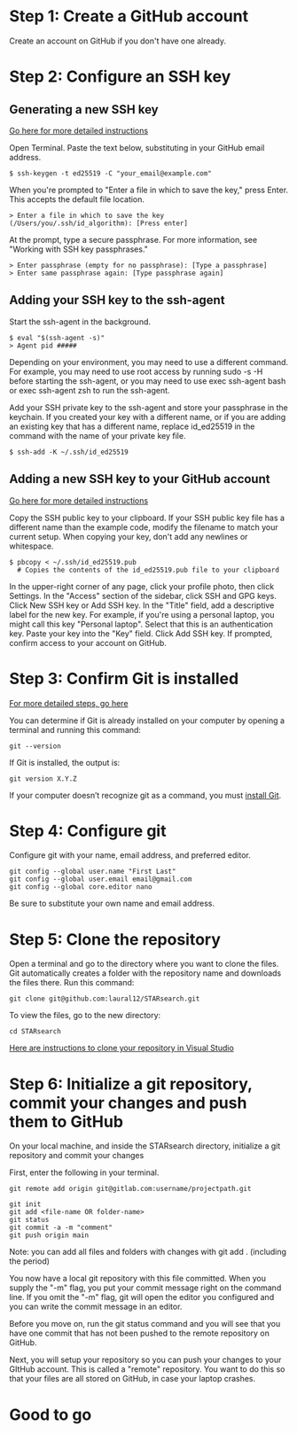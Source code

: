 # Step 1: Create a GitHub account
Create an account on GitHub if you don't have one already.

# Step 2: Configure an SSH key

## Generating a new SSH key
[Go here for more detailed instructions](https://docs.github.com/en/authentication/connecting-to-github-with-ssh/generating-a-new-ssh-key-and-adding-it-to-the-ssh-agent#generating-a-new-ssh-key)

Open Terminal.
Paste the text below, substituting in your GitHub email address.
```
$ ssh-keygen -t ed25519 -C "your_email@example.com"
```

When you're prompted to "Enter a file in which to save the key," press Enter. This accepts the default file location.
```
> Enter a file in which to save the key (/Users/you/.ssh/id_algorithm): [Press enter]
```

At the prompt, type a secure passphrase. For more information, see "Working with SSH key passphrases."
```
> Enter passphrase (empty for no passphrase): [Type a passphrase]
> Enter same passphrase again: [Type passphrase again]
```

## Adding your SSH key to the ssh-agent

Start the ssh-agent in the background.
```
$ eval "$(ssh-agent -s)"
> Agent pid #####
```
Depending on your environment, you may need to use a different command. For example, you may need to use root access by running sudo -s -H before starting the ssh-agent, or you may need to use exec ssh-agent bash or exec ssh-agent zsh to run the ssh-agent.

Add your SSH private key to the ssh-agent and store your passphrase in the keychain. If you created your key with a different name, or if you are adding an existing key that has a different name, replace id_ed25519 in the command with the name of your private key file.
```
$ ssh-add -K ~/.ssh/id_ed25519
```

## Adding a new SSH key to your GitHub account
[Go here for more detailed instructions](https://docs.github.com/en/authentication/connecting-to-github-with-ssh/adding-a-new-ssh-key-to-your-github-account)

Copy the SSH public key to your clipboard.
If your SSH public key file has a different name than the example code, modify the filename to match your current setup. When copying your key, don't add any newlines or whitespace.
```
$ pbcopy < ~/.ssh/id_ed25519.pub
  # Copies the contents of the id_ed25519.pub file to your clipboard
```
In the upper-right corner of any page, click your profile photo, then click Settings.
In the "Access" section of the sidebar, click  SSH and GPG keys.
Click New SSH key or Add SSH key.
In the "Title" field, add a descriptive label for the new key. For example, if you're using a personal laptop, you might call this key "Personal laptop".
Select that this is an authentication key.
Paste your key into the "Key" field.
Click Add SSH key.
If prompted, confirm access to your account on GitHub.

# Step 3: Confirm Git is installed
[For more detailed steps, go here](https://docs.gitlab.com/ee/gitlab-basics/start-using-git.html)

You can determine if Git is already installed on your computer by opening a terminal and running this command:
```
git --version
```

If Git is installed, the output is:
```
git version X.Y.Z
```

If your computer doesn’t recognize git as a command, you must [install Git](https://docs.gitlab.com/ee/topics/git/how_to_install_git/index.html).

# Step 4: Configure git
Configure git with your name, email address, and preferred editor.

```
git config --global user.name "First Last"
git config --global user.email email@gmail.com
git config --global core.editor nano
```
Be sure to substitute your own name and email address.

# Step 5: Clone the repository
Open a terminal and go to the directory where you want to clone the files. Git automatically creates a folder with the repository name and downloads the files there.
Run this command:
```
git clone git@github.com:laural12/STARsearch.git
```
To view the files, go to the new directory:
```
cd STARsearch
```

[Here are instructions to clone your repository in Visual Studio](https://docs.gitlab.com/ee/user/project/repository/index.html#clone-and-open-in-visual-studio-code)

# Step 6: Initialize a git repository, commit your changes and push them to GitHub
On your local machine, and inside the STARsearch directory, initialize a git repository and commit your changes

First, enter the following in your terminal.
```
git remote add origin git@gitlab.com:username/projectpath.git
```

```
git init
git add <file-name OR folder-name>
git status
git commit -a -m "comment"
git push origin main
```
Note: you can add all files and folders with changes with git add . (including the period)

You now have a local git repository with this file committed. When you supply the "-m" flag, you put your commit message right on the command line. If you omit the "-m" flag, git will open the editor you configured and you can write the commit message in an editor. 

Before you move on, run the git status command and you will see that you have one commit that has not been pushed to the remote repository on GitHub.

Next, you will setup your repository so you can push your changes to your GItHub account. This is called a "remote" repository. You want to do this so that your files are all stored on GitHub, in case your laptop crashes.

# Good to go
